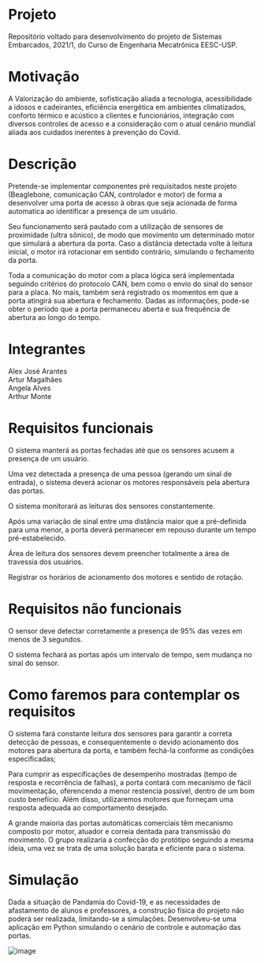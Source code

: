 # Projeto
Repositório voltado para desenvolvimento do projeto de Sistemas Embarcados, 2021/1, do Curso de Engenharia Mecatrônica EESC-USP.


# Motivação
A Valorização do ambiente, sofisticação aliada a tecnologia, acessibilidade a idosos e cadeirantes, eficiência energética em ambientes climatizados, conforto térmico e acústico a clientes e funcionários, integração com diversos controles de acesso e a consideração com o atual cenário mundial aliada aos cuidados inerentes à prevenção do Covid.

# Descrição
Pretende-se implementar componentes pré requisitados neste projeto (Beaglebone, comunicação CAN, controlador e motor) de forma a desenvolver uma porta de acesso à obras que seja acionada de forma automatica ao identificar a presença de um usuário.

Seu funcionamento será pautado com a utilização de sensores de proximidade (ultra sônico), de modo que movimento um determinado motor que simulará a abertura da porta. Caso a distância detectada volte à leitura inicial, o motor irá rotacionar em sentido contrário, simulando o fechamento da porta.

Toda a comunicação do motor com a placa lógica será implementada seguindo critérios do protocolo CAN, bem como o envio do sinal do sensor para a placa. No mais, também será  registrado os momentos em que a porta atingirá sua abertura e fechamento. Dadas as informações, pode-se obter o período que a porta permaneceu aberta e sua frequência de abertura ao longo do tempo.
# Integrantes
Alex José Arantes\
Artur Magalhães\
Angela Alves \
Arthur Monte


# Requisitos funcionais
O sistema manterá as portas fechadas até que os sensores acusem a presença de um usuário.

Uma vez detectada a presença de uma pessoa (gerando um sinal de entrada), o sistema deverá acionar os motores responsáveis pela abertura das portas.

O sistema monitorará as leituras dos sensores constantemente.

Após uma variação de sinal entre uma distância maior que a pré-definida para uma menor, a porta deverá permanecer em repouso durante um tempo pré-estabelecido.

Área de leitura dos sensores devem preencher totalmente a área de travessia dos usuários.

Registrar os horários de acionamento dos motores e sentido de rotação.

# Requisitos não funcionais
O sensor deve detectar corretamente a presença de 95% das vezes em menos de 3 segundos.

O sistema fechará as portas após um intervalo de tempo, sem mudança no sinal do sensor.

# Como faremos para contemplar os requisitos
O sistema fará constante leitura dos sensores para garantir a correta detecção de pessoas, e consequentemente o devido acionamento dos motores para abertura da porta, e também fechá-la conforme as condições especificadas;

Para cumprir as especificações de desempenho mostradas (tempo de resposta e recorrência de falhas), a porta contará com mecanismo de fácil movimentação, oferencendo a menor restencia possível, dentro de um bom custo benefício. Além disso, utilizaremos motores que forneçam uma resposta adequada ao comportamento desejado.

A grande maioria das portas automáticas comerciais têm mecanismo composto por motor, atuador e correia dentada para transmissão do movimento. O grupo realizaria a confecção do protótipo seguindo a mesma ideia, uma vez se trata de uma solução barata e eficiente para o sistema.

# Simulação
Dada a situação de Pandamia do Covid-19, e as necessidades de afastamento de alunos e professores, a construção física do projeto não poderá ser realizada, limitando-se a simulações. Desenvolveu-se uma aplicação em Python simulando o cenário de controle e automação das portas.

![image](https://user-images.githubusercontent.com/86329504/127406284-50d9922a-ed76-4323-9e3e-c1f34bf78af2.png)

